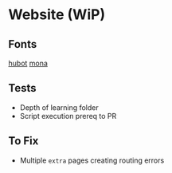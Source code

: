 # Website (WiP)

## Fonts

[hubot](https://github.com/github/hubot-sans/releases/tag/v1.0.1)
[mona](https://github.com/github/mona-sans/releases/tag/v1.0.1)

## Tests

- Depth of learning folder
- Script execution prereq to PR

## To Fix

- Multiple `extra` pages creating routing errors
